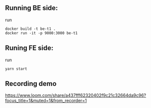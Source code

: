 ## Running BE side:
run
```
docker build -t be-t1 .
docker run -it -p 9000:3000 be-t1
```

## Runing FE side:
run
```
yarn start
```

## Recording demo
https://www.loom.com/share/a437fff62320402f9c21c32664da9c96?focus_title=1&muted=1&from_recorder=1
